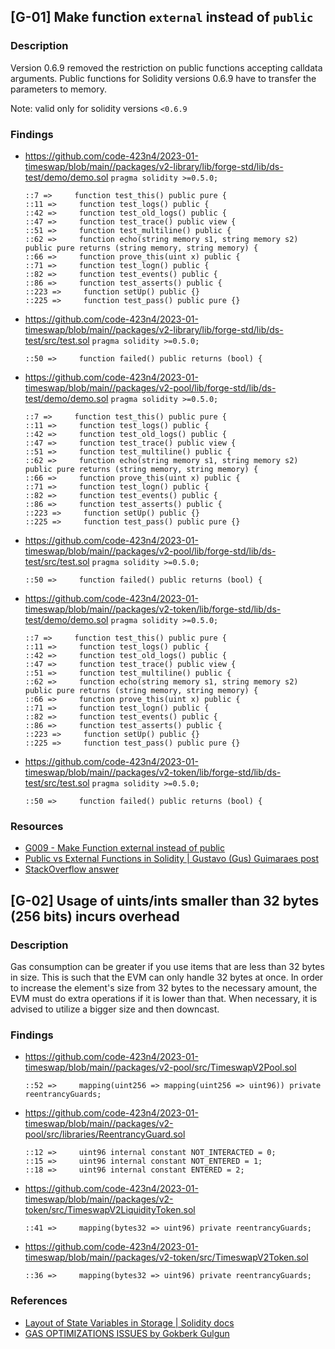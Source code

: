 ## [G-01] Make function `external` instead of `public`

### Description

Version 0.6.9 removed the restriction on public functions accepting calldata arguments. Public functions for Solidity versions 0.6.9 have to transfer the parameters to memory.

Note: valid only for solidity versions `<0.6.9`

### Findings

- https://github.com/code-423n4/2023-01-timeswap/blob/main//packages/v2-library/lib/forge-std/lib/ds-test/demo/demo.sol `pragma solidity >=0.5.0;`
  ```
  ::7 =>     function test_this() public pure {
  ::11 =>     function test_logs() public {
  ::42 =>     function test_old_logs() public {
  ::47 =>     function test_trace() public view {
  ::51 =>     function test_multiline() public {
  ::62 =>     function echo(string memory s1, string memory s2) public pure returns (string memory, string memory) {
  ::66 =>     function prove_this(uint x) public {
  ::71 =>     function test_logn() public {
  ::82 =>     function test_events() public {
  ::86 =>     function test_asserts() public {
  ::223 =>     function setUp() public {}
  ::225 =>     function test_pass() public pure {}
  ```
- https://github.com/code-423n4/2023-01-timeswap/blob/main//packages/v2-library/lib/forge-std/lib/ds-test/src/test.sol `pragma solidity >=0.5.0;`
  ```
  ::50 =>     function failed() public returns (bool) {
  ```
- https://github.com/code-423n4/2023-01-timeswap/blob/main//packages/v2-pool/lib/forge-std/lib/ds-test/demo/demo.sol `pragma solidity >=0.5.0;`
  ```
  ::7 =>     function test_this() public pure {
  ::11 =>     function test_logs() public {
  ::42 =>     function test_old_logs() public {
  ::47 =>     function test_trace() public view {
  ::51 =>     function test_multiline() public {
  ::62 =>     function echo(string memory s1, string memory s2) public pure returns (string memory, string memory) {
  ::66 =>     function prove_this(uint x) public {
  ::71 =>     function test_logn() public {
  ::82 =>     function test_events() public {
  ::86 =>     function test_asserts() public {
  ::223 =>     function setUp() public {}
  ::225 =>     function test_pass() public pure {}
  ```
- https://github.com/code-423n4/2023-01-timeswap/blob/main//packages/v2-pool/lib/forge-std/lib/ds-test/src/test.sol `pragma solidity >=0.5.0;`
  ```
  ::50 =>     function failed() public returns (bool) {
  ```
- https://github.com/code-423n4/2023-01-timeswap/blob/main//packages/v2-token/lib/forge-std/lib/ds-test/demo/demo.sol `pragma solidity >=0.5.0;`
  ```
  ::7 =>     function test_this() public pure {
  ::11 =>     function test_logs() public {
  ::42 =>     function test_old_logs() public {
  ::47 =>     function test_trace() public view {
  ::51 =>     function test_multiline() public {
  ::62 =>     function echo(string memory s1, string memory s2) public pure returns (string memory, string memory) {
  ::66 =>     function prove_this(uint x) public {
  ::71 =>     function test_logn() public {
  ::82 =>     function test_events() public {
  ::86 =>     function test_asserts() public {
  ::223 =>     function setUp() public {}
  ::225 =>     function test_pass() public pure {}
  ```
- https://github.com/code-423n4/2023-01-timeswap/blob/main//packages/v2-token/lib/forge-std/lib/ds-test/src/test.sol `pragma solidity >=0.5.0;`
  ```
  ::50 =>     function failed() public returns (bool) {
  ```

### Resources

- [G009 - Make Function external instead of public](https://github.com/byterocket/c4-common-issues/blob/main/0-Gas-Optimizations.md/#g009---make-function-external-instead-of-public)
- [Public vs External Functions in Solidity | Gustavo (Gus) Guimaraes post](https://gus-tavo-guim.medium.com/public-vs-external-functions-in-solidity-b46bcf0ba3ac)
- [StackOverflow answer](https://ethereum.stackexchange.com/questions/19380/external-vs-public-best-practices?answertab=active#tab-top)



## [G-02] Usage of uints/ints smaller than 32 bytes (256 bits) incurs overhead

### Description

Gas consumption can be greater if you use items that are less than 32 bytes in size. This is such that the EVM can only handle 32 bytes at once. In order to increase the element's size from 32 bytes to the necessary amount, the EVM must do extra operations if it is lower than that. When necessary, it is advised to utilize a bigger size and then downcast.

### Findings

- https://github.com/code-423n4/2023-01-timeswap/blob/main//packages/v2-pool/src/TimeswapV2Pool.sol
  ```
  ::52 =>     mapping(uint256 => mapping(uint256 => uint96)) private reentrancyGuards;
  ```
- https://github.com/code-423n4/2023-01-timeswap/blob/main//packages/v2-pool/src/libraries/ReentrancyGuard.sol
  ```
  ::12 =>     uint96 internal constant NOT_INTERACTED = 0;
  ::15 =>     uint96 internal constant NOT_ENTERED = 1;
  ::18 =>     uint96 internal constant ENTERED = 2;
  ```
- https://github.com/code-423n4/2023-01-timeswap/blob/main//packages/v2-token/src/TimeswapV2LiquidityToken.sol
  ```
  ::41 =>     mapping(bytes32 => uint96) private reentrancyGuards;
  ```
- https://github.com/code-423n4/2023-01-timeswap/blob/main//packages/v2-token/src/TimeswapV2Token.sol
  ```
  ::36 =>     mapping(bytes32 => uint96) private reentrancyGuards;
  ```

### References

- [Layout of State Variables in Storage | Solidity docs](https://docs.soliditylang.org/en/v0.8.11/internals/layout_in_storage.html#layout-of-state-variables-in-storage)
- [GAS OPTIMIZATIONS ISSUES by Gokberk Gulgun](https://hackmd.io/@W1m6lTsFT5WAy9C_lRTX_g/rkr5Laoys)